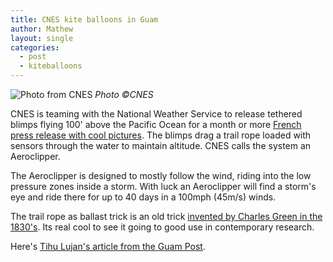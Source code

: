 ```yaml
---
title: CNES kite balloons in Guam
author: Mathew
layout: single
categories:
  - post
  - kiteballoons
---
```

![Photo from CNES](/assets/images/gp_aeroclipper-vasco-2.jpg)
*Photo ©CNES*
 
CNES is teaming with the National Weather Service to release tethered blimps flying 100' above the Pacific Ocean for a month or more [French press release with cool pictures](https://spacegate.cnes.fr/fr/les-aeroclippers-du-cnes-en-route-vers-lile-de-guam). The blimps drag a trail rope loaded with sensors through the water to maintain altitude. CNES calls the system an Aeroclipper. 

The Aeroclipper is designed to mostly follow the wind, riding into the low pressure zones inside a storm. With luck an Aeroclipper will find a storm's eye and ride there for up to 40 days in a 100mph (45m/s) winds. 

The trail rope as ballast trick is an old trick [invented by Charles Green in the 1830's](https://en.wikipedia.org/wiki/Charles_Green_(balloonist)). Its real cool to see it going to good use in contemporary research.

Here's [Tihu Lujan's article from the Guam Post](https://www.postguam.com/news/local/french-blimps-to-test-guam-weather/article_183a6ed2-ac0e-11e7-b2d5-236994b3e252.html).